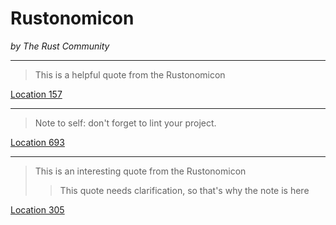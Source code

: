 # Rustonomicon

*by The Rust Community*


---
> This is a helpful quote from the Rustonomicon

[Location 157](kindle://book?action=open&asin=c3dd2fe1-0cc9-42d1-b11f-da858a10f1de&location=157)

---
> Note to self: don't forget to lint your project.

[Location 693](kindle://book?action=open&asin=c3dd2fe1-0cc9-42d1-b11f-da858a10f1de&location=693)

---
> This is an interesting quote from the Rustonomicon
> > This quote needs clarification, so that's why the note is here

[Location 305](kindle://book?action=open&asin=c3dd2fe1-0cc9-42d1-b11f-da858a10f1de&location=305)
